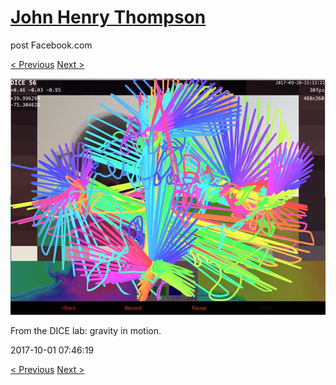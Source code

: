 # [John Henry Thompson](../README.md)
post Facebook.com

[< Previous](2017-10-02-1.md) [Next >](2017-10-01-2.md)

[![](../media/2017-10-01/Timeline-Photos-From-the-DICE-lab-gravity-in-motion.jpg)](../README.md)

From the DICE lab: gravity in motion.

2017-10-01 07:46:19

[< Previous](2017-10-02-1.md) [Next >](2017-10-01-2.md)